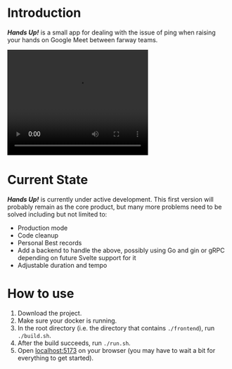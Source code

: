 # Introduction

***Hands Up!*** is a small app for dealing with the issue of ping when raising your hands on Google Meet between farway teams.

<video src="README assets/Demo.webm" width="320" height="240" controls></video>

# Current State

***Hands Up!*** is currently under active development. This first version will probably remain as the core product, but many more problems need to be solved including but not limited to:

- Production mode
- Code cleanup
- Personal Best records
- Add a backend to handle the above, possibly using Go and gin or gRPC depending on future Svelte support for it
- Adjustable duration and tempo

# How to use

1. Download the project.
2. Make sure your docker is running.
3. In the root directory (i.e. the directory that contains `./frontend`), run `./build.sh`.
4. After the build succeeds, run `./run.sh`.
5. Open [localhost:5173](http://localhost:5173/) on your browser (you may have to wait a bit for everything to get started).
